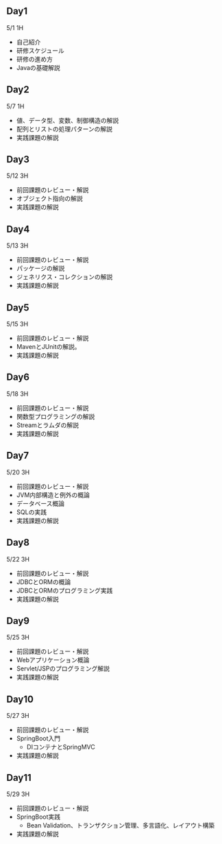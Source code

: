 ## Day1 
5/1 1H

* 自己紹介
* 研修スケジュール
* 研修の進め方
* Javaの基礎解説

## Day2 
5/7 1H

* 値、データ型、変数、制御構造の解説
* 配列とリストの処理パターンの解説
* 実践課題の解説

## Day3
5/12 3H

* 前回課題のレビュー・解説
* オブジェクト指向の解説
* 実践課題の解説

## Day4
5/13 3H

* 前回課題のレビュー・解説
* パッケージの解説
* ジェネリクス・コレクションの解説
* 実践課題の解説

## Day5
5/15 3H

* 前回課題のレビュー・解説
* MavenとJUnitの解説。
* 実践課題の解説

## Day6
5/18 3H

* 前回課題のレビュー・解説
* 関数型プログラミングの解説
* Streamとラムダの解説
* 実践課題の解説

## Day7
5/20 3H

* 前回課題のレビュー・解説
* JVM内部構造と例外の概論
* データベース概論
* SQLの実践
* 実践課題の解説

## Day8
5/22 3H

* 前回課題のレビュー・解説
* JDBCとORMの概論
* JDBCとORMのプログラミング実践
* 実践課題の解説

## Day9
5/25 3H

* 前回課題のレビュー・解説
* Webアプリケーション概論
* Servlet/JSPのプログラミング解説
* 実践課題の解説

## Day10
5/27 3H

* 前回課題のレビュー・解説
* SpringBoot入門
  * DIコンテナとSpringMVC
* 実践課題の解説

## Day11
5/29 3H

* 前回課題のレビュー・解説
* SpringBoot実践
  * Bean Validation、トランザクション管理、多言語化、レイアウト構築
* 実践課題の解説 
